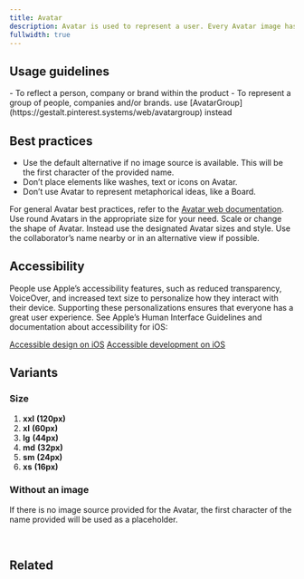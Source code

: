 ```yaml
---
title: Avatar
description: Avatar is used to represent a user. Every Avatar image has a subtle color wash.
fullwidth: true
---
```


<ImgContainer src="https://i.pinimg.com/originals/30/7a/de/307adebcacf4fca359de788e6a077329.png" alt="all variations of the avatar component"/>

## Usage guidelines

<TwoCol>
  <Group>
    <Do title="Do" />
      - To reflect a person, company or brand within the product
  </Group>
  <Group>
  <Dont title="Don't" />
     - To represent a group of people, companies and/or brands. use [AvatarGroup](https://gestalt.pinterest.systems/web/avatargroup) instead
  </Group>
</TwoCol>

## Best practices

- Use the default alternative if no image source is available. This will be the first character of the provided name.
- Don’t place elements like washes, text or icons on Avatar.
- Don’t use Avatar to represent metaphorical ideas, like a Board.

For general Avatar best practices, refer to the [Avatar web documentation](/web/avatar).
<TwoCol>
  <Group>
    <ImgContainer src="https://i.pinimg.com/originals/c9/f0/c5/c9f0c597503b7d3ea1dc840ce1e3add8.png" alt="example profile with correct avatar size"/>
    <Do title="Do" />
    Use round Avatars in the appropriate size for your need. 
  </Group>
  <Group>
    <ImgContainer src="https://i.pinimg.com/originals/8b/ea/f5/8beaf574ae9b9207700c63cbb6f33f33.png" alt="example of triangle avatar"/>
    <Dont title="Don't" />
    Scale or change the shape of Avatar. Instead use the designated Avatar sizes and style. 
  </Group>
  <Group>
    <ImgContainer src="https://i.pinimg.com/originals/a1/ad/0c/a1ad0cef8be13f304a3b350aef24f12e.png" alt="avatar with a name underneath"/>
    <Do title="Do" />
    Use the collaborator’s name nearby or in an alternative view if possible.
  </Group>
</TwoCol>

## Accessibility

People use Apple’s accessibility features, such as reduced transparency, VoiceOver, and increased text size to personalize how they interact with their device. Supporting these personalizations ensures that everyone has a great user experience. See Apple’s Human Interface Guidelines and documentation about accessibility for iOS:

[Accessible design on iOS](https://developer.apple.com/design/human-interface-guidelines/accessibility/overview/introduction/)
[Accessible development on iOS](https://developer.apple.com/accessibility/ios/)

## Variants

### Size

1. **xxl** **(120px)**
2. **xl** **(60px)**
3. **lg** **(44px)**
4. **md** **(32px)**
5. **sm** **(24px)**
6. **xs** **(16px)**

<ImgContainer src="https://i.pinimg.com/originals/30/7a/de/307adebcacf4fca359de788e6a077329.png" alt="different avatar variations"/>

### Without an image

If there is no image source provided for the Avatar, the first character of the name provided will be used as a placeholder.

<br/>

<ImgContainer src="https://i.pinimg.com/originals/a7/e9/d7/a7e9d796017c740a00bb1b3d7fb600a3.png" alt="avatar without any image"/>

## Related

<ThreeCol>
  <IllustrationCard
  title="AvatarGroup"
  href="/web/avatargroup"
  description="AvatarGroup is the ideal component where multiple people/groups need to be displayed"
  color="teal-spabattical-450"
  image="avatar-group"
  />
</ThreeCol>
